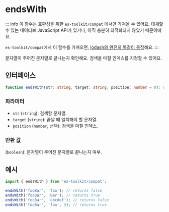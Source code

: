 # endsWith

::: info
이 함수는 호환성을 위한 `es-toolkit/compat` 에서만 가져올 수 있어요. 대체할 수 있는 네이티브 JavaScript API가 있거나, 아직 충분히 최적화되지 않았기 때문이에요.

`es-toolkit/compat`에서 이 함수를 가져오면, [lodash와 완전히 똑같이 동작](../../../compatibility.md)해요.
:::

문자열이 주어진 문자열로 끝나는지 확인해요. 검색을 마칠 인덱스를 지정할 수 있어요.

## 인터페이스

```typescript
function endsWith(str: string, target: string, position: number = 0): string;
```

### 파라미터

- `str` (`string`): 검색할 문자열.
- `target` (`string`): 끝날 때 일치해야 할 문자열.
- `position` (`number`, 선택): 검색을 마칠 인덱스.

### 반환 값

(`boolean`): 문자열이 주어진 문자열로 끝나는지 여부.

## 예시

```typescript
import { endsWith } from 'es-toolkit/compat';

endsWith('fooBar', 'foo'); // returns false
endsWith('fooBar', 'Bar'); // returns true
endsWith('fooBar', 'abcdef'); // returns false
endsWith('fooBar', 'foo', 3); // returns true
```
